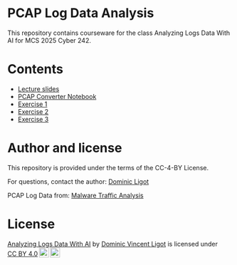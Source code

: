 # PCAP Log Data Analysis

This repository contains courseware for the class Analyzing Logs Data With AI for MCS 2025 Cyber 242. 

# Contents

* [Lecture slides](https://github.com/docligot/pcap_labs/tree/main/lecture%20slides)
* [PCAP Converter Notebook](https://github.com/docligot/pcap_labs/tree/main/notebook)
* [Exercise 1](https://github.com/docligot/pcap_labs/tree/main/exercise%201)
* [Exercise 2](https://github.com/docligot/pcap_labs/tree/main/exercise%202)
* [Exercise 3](https://github.com/docligot/pcap_labs/tree/main/exercise%203)

# Author and license

This repository is provided under the terms of the CC-4-BY License. 

For questions, contact the author: [Dominic Ligot](https://docligot.com)

PCAP Log Data from: [Malware Traffic Analysis](https://www.malware-traffic-analysis.net/about.html)

# License 

<p xmlns:cc="http://creativecommons.org/ns#" xmlns:dct="http://purl.org/dc/terms/"><a property="dct:title" rel="cc:attributionURL" href="https://github.com/docligot/pcap_labs">Analyzing Logs Data With AI</a> by <a rel="cc:attributionURL dct:creator" property="cc:attributionName" href="https://docligot.com">Dominic Vincent Ligot</a> is licensed under <a href="https://creativecommons.org/licenses/by/4.0/?ref=chooser-v1" target="_blank" rel="license noopener noreferrer" style="display:inline-block;">CC BY 4.0<img style="height:22px!important;margin-left:3px;vertical-align:text-bottom;" src="https://mirrors.creativecommons.org/presskit/icons/cc.svg?ref=chooser-v1" alt=""><img style="height:22px!important;margin-left:3px;vertical-align:text-bottom;" src="https://mirrors.creativecommons.org/presskit/icons/by.svg?ref=chooser-v1" alt=""></a></p>